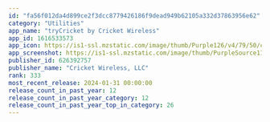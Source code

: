 ```yaml
---
id: "fa56f012da4d899ce2f3dcc8779426186f9dead949b62105a332d37863956e62"
category: "Utilities"
app_name: "tryCricket by Cricket Wireless"
app_id: 1616533573
app_icon: https://is1-ssl.mzstatic.com/image/thumb/Purple126/v4/79/50/c7/7950c764-dab1-ae1a-d8f8-4a19078d56af/AppIcon-0-0-1x_U007emarketing-0-10-0-85-220.png/1024x1024bb.png
app_screenshot: https://is1-ssl.mzstatic.com/image/thumb/PurpleSource116/v4/ac/cb/0e/accb0ec6-93fb-a9f9-447b-0ba1204e5efc/a7a39942-e1f8-44e7-823a-fc556d3dfe90_1st.jpg/1242x2688bb.png
publisher_id: 626392757
publisher_name: "Cricket Wireless, LLC"
rank: 333
most_recent_release: 2024-01-31 00:00:00
release_count_in_past_year: 12
release_count_in_past_year_category: 12
release_count_in_past_year_top_in_category: 26
---
```

